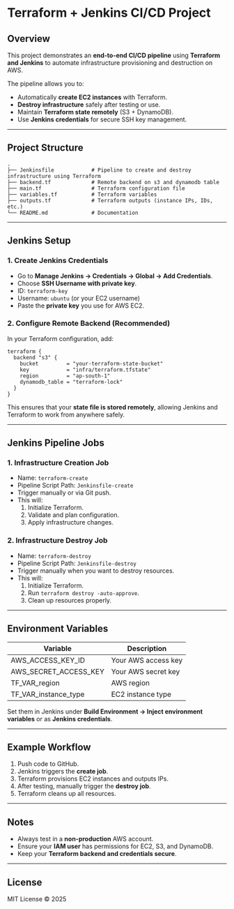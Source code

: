 # Terraform + Jenkins CI/CD Project

## Overview
This project demonstrates an **end-to-end CI/CD pipeline** using **Terraform and Jenkins** to automate infrastructure provisioning and destruction on AWS.

The pipeline allows you to:
- Automatically **create EC2 instances** with Terraform.
- **Destroy infrastructure** safely after testing or use.
- Maintain **Terraform state remotely** (S3 + DynamoDB).
- Use **Jenkins credentials** for secure SSH key management.

---

## Project Structure
```
.
├── Jenkinsfile            # Pipeline to create and destroy infrastructure using Terraform
├── backend.tf             # Remote backend on s3 and dynamodb table
├── main.tf                # Terraform configuration file
├── variables.tf           # Terraform variables
├── outputs.tf             # Terraform outputs (instance IPs, IDs, etc.)
└── README.md              # Documentation
```

---

## Jenkins Setup

### 1. Create Jenkins Credentials
- Go to **Manage Jenkins → Credentials → Global → Add Credentials**.
- Choose **SSH Username with private key**.
- ID: `terraform-key`
- Username: `ubuntu` (or your EC2 username)
- Paste the **private key** you use for AWS EC2.

### 2. Configure Remote Backend (Recommended)
In your Terraform configuration, add:
```hcl
terraform {
  backend "s3" {
    bucket         = "your-terraform-state-bucket"
    key            = "infra/terraform.tfstate"
    region         = "ap-south-1"
    dynamodb_table = "terraform-lock"
  }
}
```
This ensures that your **state file is stored remotely**, allowing Jenkins and Terraform to work from anywhere safely.

---

## Jenkins Pipeline Jobs

### 1. Infrastructure Creation Job
- Name: `terraform-create`
- Pipeline Script Path: `Jenkinsfile-create`
- Trigger manually or via Git push.
- This will:
  1. Initialize Terraform.
  2. Validate and plan configuration.
  3. Apply infrastructure changes.

### 2. Infrastructure Destroy Job
- Name: `terraform-destroy`
- Pipeline Script Path: `Jenkinsfile-destroy`
- Trigger manually when you want to destroy resources.
- This will:
  1. Initialize Terraform.
  2. Run `terraform destroy -auto-approve`.
  3. Clean up resources properly.

---

## Environment Variables
| Variable | Description |
|-----------|--------------|
| AWS_ACCESS_KEY_ID | Your AWS access key |
| AWS_SECRET_ACCESS_KEY | Your AWS secret key |
| TF_VAR_region | AWS region |
| TF_VAR_instance_type | EC2 instance type |

Set them in Jenkins under **Build Environment → Inject environment variables** or as **Jenkins credentials**.

---

## Example Workflow

1. Push code to GitHub.
2. Jenkins triggers the **create job**.
3. Terraform provisions EC2 instances and outputs IPs.
4. After testing, manually trigger the **destroy job**.
5. Terraform cleans up all resources.

---

## Notes
- Always test in a **non-production** AWS account.
- Ensure your **IAM user** has permissions for EC2, S3, and DynamoDB.
- Keep your **Terraform backend and credentials secure**.

---

## License
MIT License © 2025